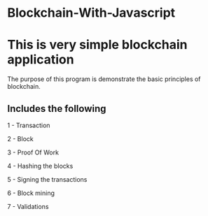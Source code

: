 # Blockchain-With-Javascript

<h1>This is very simple blockchain application</h1>
<div>
  <p>The purpose of this program is demonstrate the basic principles of blockchain.</p>
  <div>
    <h2>Includes the following</h2>
    <p>1 - Transaction</p>
    <p>2 - Block</p>
    <p>3 - Proof Of Work</p>
    <p>4 - Hashing the blocks</p>
    <p>5 - Signing the transactions</p>
    <p>6 - Block mining</p>
    <p>7 - Validations</p>
  </div>
</div>
